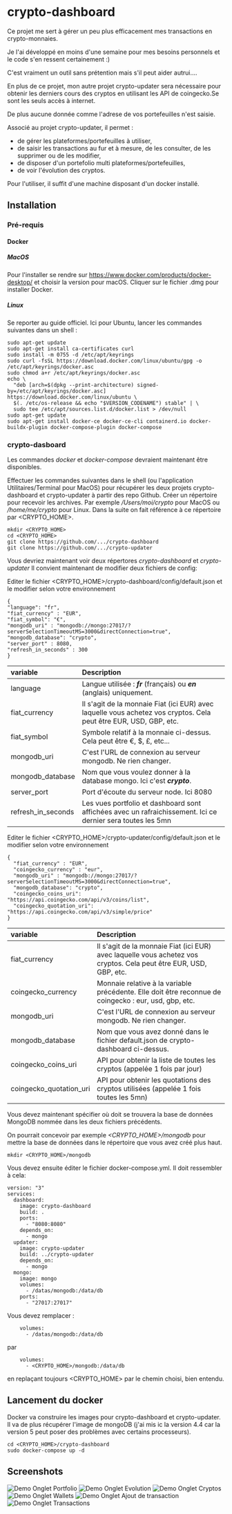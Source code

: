 # crypto-dashboard

Ce projet me sert à gérer un peu plus efficacement mes transactions en crypto-monnaies.

Je l'ai développé en moins d'une semaine pour mes besoins personnels et le code s'en ressent certainement :)

C'est vraiment un outil sans prétention mais s'il peut aider autrui....

En plus de ce projet, mon autre projet crypto-updater sera nécessaire pour obtenir les derniers cours des cryptos en utilisant les API de coingecko.Se sont les seuls accès à internet.

De plus aucune donnée comme l'adrese de vos portefeuilles n'est saisie.

Associé au projet crypto-updater, il permet :
* de gérer les plateformes/portefeuilles à utiliser,
* de saisir les transactions au fur et à mesure, de les consulter, de les supprimer ou de les modifier,
* de disposer d'un portefolio multi plateformes/portefeuilles,
* de voir l'évolution des cryptos.

Pour l'utiliser, il suffit d'une machine disposant d'un docker installé.

## Installation

### Pré-requis

#### Docker

##### MacOS

Pour l'installer se rendre sur https://www.docker.com/products/docker-desktop/ et choisir la version pour macOS.
Cliquer sur le fichier .dmg pour installer Docker.

##### Linux

Se reporter au guide officiel. Ici pour Ubuntu, lancer les commandes suivantes dans un shell :

```
sudo apt-get update
sudo apt-get install ca-certificates curl
sudo install -m 0755 -d /etc/apt/keyrings
sudo curl -fsSL https://download.docker.com/linux/ubuntu/gpg -o /etc/apt/keyrings/docker.asc
sudo chmod a+r /etc/apt/keyrings/docker.asc
echo \
  "deb [arch=$(dpkg --print-architecture) signed-by=/etc/apt/keyrings/docker.asc] https://download.docker.com/linux/ubuntu \
  $(. /etc/os-release && echo "$VERSION_CODENAME") stable" | \
  sudo tee /etc/apt/sources.list.d/docker.list > /dev/null
sudo apt-get update
sudo apt-get install docker-ce docker-ce-cli containerd.io docker-buildx-plugin docker-compose-plugin docker-compose
```

### crypto-dasboard

Les commandes *docker* et *docker-compose* devraient maintenant être disponibles.

Effectuer les commandes suivantes dans le shell (ou l'application Utilitaires/Terminal pour MacOS) pour récupérer les deux projets crypto-dashboard et crypto-updater à partir des repo Github.
Créer un répertoire pour recevoir les archives. Par exemple */Users/moi/crypto* pour MacOS ou */home/me/crypto* pour Linux. Dans la suite on fait référence à ce répertoire par <CRYPTO_HOME>.

```
mkdir <CRYPTO_HOME>
cd <CRYPTO_HOME>
git clone https://github.com/.../crypto-dashboard
git clone https://github.com/.../crypto-updater
```

Vous devriez maintenant voir deux répertores *crypto-dashboard* et *crypto-updater*
Il convient maintenant de modifier deux fichiers de config:


Editer le fichier <CRYPTO_HOME>/crypto-dashboard/config/default.json et le modifier selon votre environnement

```
{
"language": "fr",
"fiat_currency" : "EUR",
"fiat_symbol": "€",
"mongodb_uri" : "mongodb://mongo:27017/?serverSelectionTimeoutMS=3000&directConnection=true",
"mongodb_database": "crypto",
"server_port" : 8080,
"refresh_in_seconds" : 300
}
```

| variable           | Description                                                                                                       |
|:-------------------|:------------------------------------------------------------------------------------------------------------------|
| language           | Langue utilisée : _**fr**_ (français) ou _**en**_ (anglais) uniquement.                                           |
| fiat_currency      | Il s'agit de la monnaie Fiat (ici EUR) avec laquelle vous achetez vos cryptos. Cela peut être EUR, USD, GBP, etc. |
| fiat_symbol        | Symbole relatif à la monnaie ci-dessus. Cela peut être €, $, £, etc...                                            |
| mongodb_uri        | C'est l'URL de connexion au serveur mongodb. Ne rien changer.                                                     |
| mongodb_database   | Nom que vous voulez donner à la database mongo. Ici c'est _**crypto**_.                                           |
| server_port        | Port d'écoute du serveur node. Ici 8080                                                                           |
| refresh_in_seconds | Les vues portfolio et dashboard sont affichées avec un rafraichissement. Ici ce dernier sera toutes les 5mn       |

Editer le fichier <CRYPTO_HOME>/crypto-updater/config/default.json et le modifier selon votre environnement

```
{
  "fiat_currency" : "EUR",
  "coingecko_currency" : "eur",
  "mongodb_uri" : "mongodb://mongo:27017/?serverSelectionTimeoutMS=3000&directConnection=true",
  "mongodb_database": "crypto",
  "coingecko_coins_uri": "https://api.coingecko.com/api/v3/coins/list",
  "coingecko_quotation_uri": "https://api.coingecko.com/api/v3/simple/price"
}
```

| variable                | Description                                                                                                       |
|:------------------------|:------------------------------------------------------------------------------------------------------------------|
| fiat_currency           | Il s'agit de la monnaie Fiat (ici EUR) avec laquelle vous achetez vos cryptos. Cela peut être EUR, USD, GBP, etc. |
| coingecko_currency      | Monnaie relative à la variable précédente. Elle doit être reconnue de coingecko : eur, usd, gbp, etc.             |
| mongodb_uri             | C'est l'URL de connexion au serveur mongodb. Ne rien changer.                                                     |
| mongodb_database        | Nom que vous avez donné dans le fichier default.json de crypto-dashboard ci-dessus.                               |
| coingecko_coins_uri     | API pour obtenir la liste de toutes les cryptos (appelée 1 fois par jour)                                         |
| coingecko_quotation_uri | API pour obtenir les quotations des cryptos utilisées (appelée 1 fois toutes les 5mn)                             |


Vous devez maintenant spécifier où doit se trouvera la base de données MongoDB nommée dans les deux fichiers précédents.

On pourrait concevoir par exemple *<CRYPTO_HOME>/mongodb* pour mettre la base de données dans le répertoire que vous avez créé plus haut.

```
mkdir <CRYPTO_HOME>/mongodb
```

Vous devez ensuite éditer le fichier docker-compose.yml. Il doit ressembler à cela:
```
version: "3"
services:
  dashboard:
    image: crypto-dashboard
    build: .
    ports:
      - "8080:8080"
    depends_on:
      - mongo
  updater:
    image: crypto-updater
    build: ../crypto-updater
    depends_on:
      - mongo
  mongo:
    image: mongo
    volumes:
      - /datas/mongodb:/data/db
    ports:
      - "27017:27017"
```

Vous devez remplacer :
```
    volumes:
      - /datas/mongodb:/data/db
```
par 
```
    volumes:
      - <CRYPTO_HOME>/mongodb:/data/db
```
en replaçant toujours <CRYPTO_HOME> par le chemin choisi, bien entendu.

## Lancement du docker 

Docker va construire les images pour crypto-dashboard et crypto-updater.
Il va de plus récupérer l'image de mongoDB (j'ai mis ic la version 4.4 car la version 5 peut poser des problèmes avec certains processeurs).

```
cd <CRYPTO_HOME>/crypto-dashboard
sudo docker-compose up -d
```

## Screenshots

![Demo Onglet Portfolio](demo/portfolio.png?raw=true)
![Demo Onglet Evolution](demo/evolution.png?raw=true)
![Demo Onglet Cryptos](demo/cryptos.png?raw=true)
![Demo Onglet Wallets](demo/wallets.png?raw=true)
![Demo Onglet Ajout de transaction](demo/addtransaction.png?raw=true)
![Demo Onglet Transactions](demo/transactions.png?raw=true)












